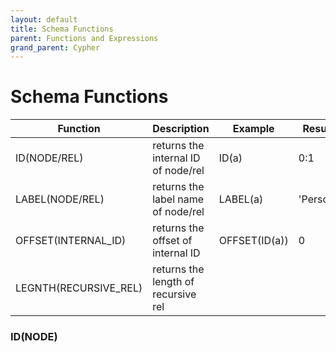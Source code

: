 ```yaml
---
layout: default
title: Schema Functions
parent: Functions and Expressions 
grand_parent: Cypher
---
```


# Schema Functions

| Function | Description | Example | Result | Result Type |
| ----------- | ----------- |  ----------- | ----------- | ----------- | 
| ID(NODE/REL) | returns the internal ID of node/rel | ID(a) | 0:1 | INTERNAL_ID |
| LABEL(NODE/REL) | returns the label name of node/rel | LABEL(a) | 'Person' | STRING |
| OFFSET(INTERNAL_ID) | returns the offset of internal ID | OFFSET(ID(a)) | 0 | INT64 | 
| LEGNTH(RECURSIVE_REL)| returns the length of recursive rel |

### ID(NODE)

